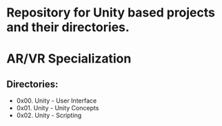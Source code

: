 # Repository for Unity based projects and their directories.
# AR/VR Specialization
## Directories:
* 0x00. Unity - User Interface
* 0x01. Unity - Unity Concepts
* 0x02. Unity - Scripting
